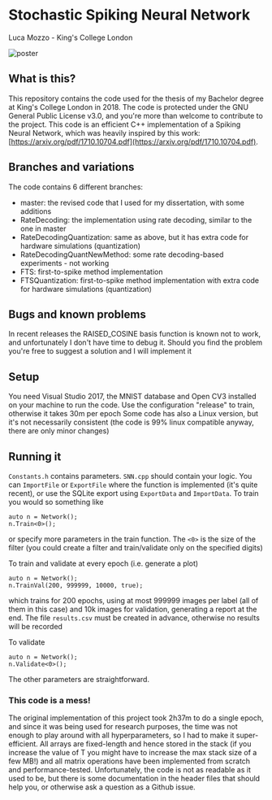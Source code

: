 # Stochastic Spiking Neural Network
Luca Mozzo - King's College London

![poster](http://lucamozzo.altervista.org/wp-content/uploads/2018/08/Poster.png "The poster for my thesis")


## What is this?
This repository contains the code used for the thesis of my Bachelor degree at King's College London in 2018. The code is protected under the GNU General Public License v3.0, and you're more than welcome to contribute to the project.
This code is an efficient C++ implementation of a Spiking Neural Network, which was heavily inspired by this work: [https://arxiv.org/pdf/1710.10704.pdf](https://arxiv.org/pdf/1710.10704.pdf).

## Branches and variations
The code contains 6 different branches:
- master: the revised code that I used for my dissertation, with some additions
- RateDecoding: the implementation using rate decoding, similar to the one in master
- RateDecodingQuantization: same as above, but it has extra code for hardware simulations (quantization)
- RateDecodingQuantNewMethod: some rate decoding-based experiments - not working
- FTS: first-to-spike method implementation
- FTSQuantization: first-to-spike method implementation with extra code for hardware simulations (quantization)

## Bugs and known problems
In recent releases the RAISED_COSINE basis function is known not to work, and unfortunately I don't have time to debug it. Should you find the problem you're free to suggest a solution and I will implement it

## Setup
You need Visual Studio 2017, the MNIST database and Open CV3 installed on your machine to run the code. Use the configuration "release" to train, otherwise it takes 30m per epoch
Some code has also a Linux version, but it's not necessarily consistent (the code is 99% linux compatible anyway, there are only minor changes)

## Running it
`Constants.h` contains parameters.
`SNN.cpp` should contain your logic.
You can `ImportFile` or `ExportFile` where the function is implemented (it's quite recent), or use the SQLite export using `ExportData` and `ImportData`.
To train you would so something like
```
auto n = Network();
n.Train<0>();
```
or specify more parameters in the train function. The `<0>` is the size of the filter (you could create a filter and train/validate only on the specified digits)

To train and validate at every epoch (i.e. generate a plot)
```
auto n = Network();
n.TrainVal(200, 999999, 10000, true);
```
which trains for 200 epochs, using at most 999999 images per label (all of them in this case) and 10k images for validation, generating a report at the end.
The file `results.csv` must be created in advance, otherwise no results will be recorded

To validate
```
auto n = Network();
n.Validate<0>();
```
The other parameters are straightforward.

### This code is a mess!
The original implementation of this project took 2h37m to do a single epoch, and since it was being used for research purposes, the time was not enough to play around with all hyperparameters, so I had to make it super-efficient. All arrays are fixed-length and hence stored in the stack (if you increase the value of T you might have to increase the max stack size of a few MB!) and all matrix operations have been implemented from scratch and performance-tested.
Unfortunately, the code is not as readable as it used to be, but there is some documentation in the header files that should help you, or otherwise ask a question as a Github issue.